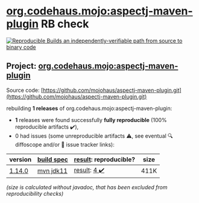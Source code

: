 [org.codehaus.mojo:aspectj-maven-plugin](https://central.sonatype.com/artifact/org.codehaus.mojo/aspectj-maven-plugin/1.14.0/versions) RB check
=======

[![Reproducible Builds](https://reproducible-builds.org/images/logos/rb.svg) an independently-verifiable path from source to binary code](https://reproducible-builds.org/)

## Project: [org.codehaus.mojo:aspectj-maven-plugin](https://central.sonatype.com/artifact/org.codehaus.mojo/aspectj-maven-plugin/1.14.0/versions)

Source code: [https://github.com/mojohaus/aspectj-maven-plugin.git](https://github.com/mojohaus/aspectj-maven-plugin.git)

rebuilding **1 releases** of org.codehaus.mojo:aspectj-maven-plugin:
- **1** releases were found successfully **fully reproducible** (100% reproducible artifacts :heavy_check_mark:),
- 0 had issues (some unreproducible artifacts :warning:, see eventual :mag: diffoscope and/or :memo: issue tracker links):

| version | [build spec](/BUILDSPEC.md) | [result](https://reproducible-builds.org/docs/jvm/): reproducible? | size |
| -- | --------- | ------ | -- |
| [1.14.0](https://central.sonatype.com/artifact/org.codehaus.mojo/aspectj-maven-plugin/1.14.0/pom) | [mvn jdk11](aspectj-maven-plugin-1.14.0.buildspec) | [result](aspectj-maven-plugin-1.14.0.buildinfo): [4 :heavy_check_mark: ](aspectj-maven-plugin-1.14.0.buildcompare) | 411K |

<i>(size is calculated without javadoc, that has been excluded from reproducibility checks)</i>
